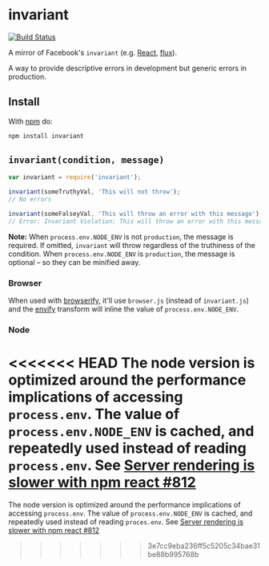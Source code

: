 # invariant

[![Build Status](https://travis-ci.org/zertosh/invariant.svg?branch=master)](https://travis-ci.org/zertosh/invariant)

A mirror of Facebook's `invariant` (e.g. [React](https://github.com/facebook/react/blob/v0.13.3/src/vendor/core/invariant.js), [flux](https://github.com/facebook/flux/blob/2.0.2/src/invariant.js)).

A way to provide descriptive errors in development but generic errors in production.

## Install

With [npm](http://npmjs.org) do:

```sh
npm install invariant
```

## `invariant(condition, message)`

```js
var invariant = require('invariant');

invariant(someTruthyVal, 'This will not throw');
// No errors

invariant(someFalseyVal, 'This will throw an error with this message');
// Error: Invariant Violation: This will throw an error with this message
```

**Note:** When `process.env.NODE_ENV` is not `production`, the message is required. If omitted, `invariant` will throw regardless of the truthiness of the condition. When `process.env.NODE_ENV` is `production`, the message is optional – so they can be minified away.

### Browser

When used with [browserify](https://github.com/substack/node-browserify), it'll use `browser.js` (instead of `invariant.js`) and the [envify](https://github.com/hughsk/envify) transform will inline the value of `process.env.NODE_ENV`.

### Node

<<<<<<< HEAD
The node version is optimized around the performance implications of accessing `process.env`. The value of `process.env.NODE_ENV` is cached, and repeatedly used instead of reading `process.env`. See [Server rendering is slower with npm react #812](https://github.com/facebook/react/issues/812)
=======
The node version is optimized around the performance implications of accessing `process.env`. The value of `process.env.NODE_ENV` is cached, and repeatedly used instead of reading `proces.env`. See [Server rendering is slower with npm react #812](https://github.com/facebook/react/issues/812)
>>>>>>> 3e7cc9eba236ff5c5205c34bae31be88b995768b
